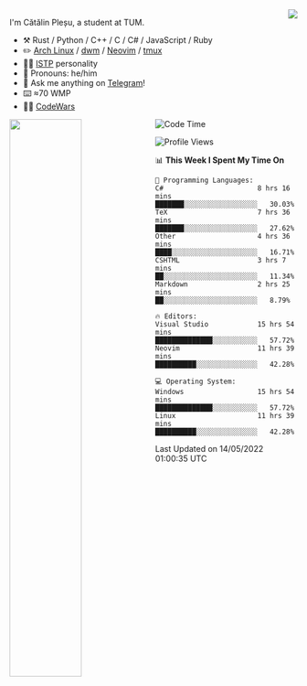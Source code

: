 <!--![](https://github.com/Catalinhimself/Catalinhimself/blob/main/Sakura_Nene_CPP.jpg)-->

<a href="https://github.com/RaoHai/RaoHai/actions">
<img align="right" src="https://github-readme-stats.vercel.app/api/wakatime?username=catalinhimself&theme=calm&layout=compact&langs_count=20" />
</a>
 
I'm Cătălin Pleșu, a student at TUM.

-   :hammer_and_pick: Rust / Python / C++ / C / C# / JavaScript / Ruby 
-   :pencil2: [Arch Linux](https://wiki.archlinux.org/title/Arch_Linux) / [dwm](https://dwm.suckless.org/) / [Neovim](https://neovim.io/) / [tmux](https://github.com/tmux/tmux/wiki)
-   :man_scientist: [ISTP](https://www.16personalities.com/istp-personality) personality
-   :man: Pronouns: he/him
-   :thought_balloon: Ask me anything on [Telegram](https://t.me/catalinplesu)!
-   ⌨️ ≈70 WMP
-   👨‍💻 [CodeWars](https://www.codewars.com/users/Catalinhimself)

[<img align="left" width="50%" src="https://github-readme-stats-ouuan.vercel.app/api?username=catalinplesu&theme=calm&show_icons=true">](https://metrics.lecoq.io/catalinplesu#gh-dark-mode-only)
 
<!--START_SECTION:waka-->
![Code Time](http://img.shields.io/badge/Code%20Time-0%20secs-blue)

![Profile Views](http://img.shields.io/badge/Profile%20Views-25-blue)

📊 **This Week I Spent My Time On** 

```text
💬 Programming Languages: 
C#                       8 hrs 16 mins       ███████░░░░░░░░░░░░░░░░░░   30.03% 
TeX                      7 hrs 36 mins       ███████░░░░░░░░░░░░░░░░░░   27.62% 
Other                    4 hrs 36 mins       ████░░░░░░░░░░░░░░░░░░░░░   16.71% 
CSHTML                   3 hrs 7 mins        ██░░░░░░░░░░░░░░░░░░░░░░░   11.34% 
Markdown                 2 hrs 25 mins       ██░░░░░░░░░░░░░░░░░░░░░░░   8.79%

🔥 Editors: 
Visual Studio            15 hrs 54 mins      ██████████████░░░░░░░░░░░   57.72% 
Neovim                   11 hrs 39 mins      ██████████░░░░░░░░░░░░░░░   42.28%

💻 Operating System: 
Windows                  15 hrs 54 mins      ██████████████░░░░░░░░░░░   57.72% 
Linux                    11 hrs 39 mins      ██████████░░░░░░░░░░░░░░░   42.28%

```


 Last Updated on 14/05/2022 01:00:35 UTC
<!--END_SECTION:waka-->

